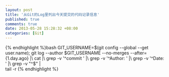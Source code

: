 ```yaml
---
layout: post
title: '从Git的Log里列出今天提交的代码记录信息'
published: true
comments: true
date: 2013-05-28 15:28:32 +08:00
categories: [Git]
---
```


{% endhighlight %}bash
GIT_USERNAME=$(git config --global --get user.name);
git log --author $GIT_USERNAME --no-merges --after={1.day.ago} |\
       cat |\
       grep -v '^commit ' |\
       grep -v '^Author: ' |\
       grep -v '^Date: ' |\
       grep -v "^$" |\
       tail -r
{% endhighlight %}
